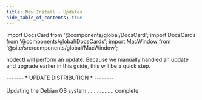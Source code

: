 ```yaml
---
title: New Install - Updates
hide_table_of_contents: true
---
```

<intro-end />

import DocsCard from '@components/global/DocsCard';
import DocsCards from '@components/global/DocsCards';
import MacWindow from '@site/src/components/global/MacWindow';

<head>
  <title>Constellation Network automation with nodectl</title>
  <meta
    name="description"
    content="nodectl installation of new Node"
  />
</head>

nodectl will perform an update.  Because we manually handled an update and upgrade earlier in this guide, this will be a quick step.

<MacWindow>
  ------- * UPDATE DISTRIBUTION * --------<br />
<br />
  Updating the Debian OS system ................. complete<br />
</MacWindow>


